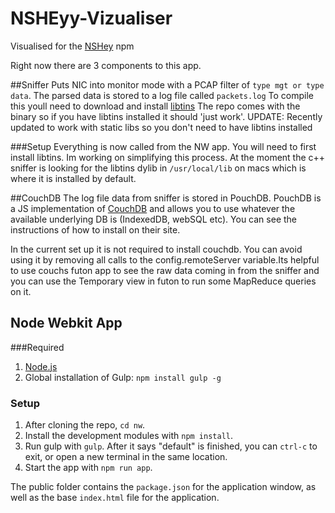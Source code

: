 # NSHEyy-Vizualiser

Visualised for the [NSHey](https://github.com/antiboredom/NSHey) npm

Right now there are 3 components to this app.

##Sniffer
Puts NIC into monitor mode with a PCAP filter of `type mgt or type data`.
The parsed data is stored to a log file called `packets.log`
To compile this youll need to download and install [libtins](https://github.com/mfontanini/libtins)
The repo comes with the binary so if you have libtins installed it should 'just work'.
UPDATE: Recently updated to work with static libs so you don't need to have libtins installed

###Setup
Everything is now called from the NW app. You will need to first install libtins. Im working on simplifying this process.
At the moment the c++ sniffer is looking for the libtins dylib in `/usr/local/lib` on macs which is where it is installed by default.



<!--If you look in build/Releases you will find the Hello World app that sniffs on your WiFi card. Dont move it from there the paths are currently hard coded.-->

##CouchDB
The log file data from sniffer is stored in PouchDB. PouchDB is a JS implementation of  [CouchDB](http://couchdb.apache.org/) and allows you to use whatever the available underlying DB is (IndexedDB, webSQL etc). You can see the instructions of how to install on their site.

In the current set up it is not required to install couchdb. You can avoid using it by removing all calls to the config.remoteServer variable.Its  helpful to use couchs futon app to see the raw data coming in from the sniffer and you can use the Temporary view in futon to run some MapReduce queries on it.
<!--Currently the parser writes to CouchDB and that is where the data is stored. Its  helpful to use couchs futon app to see the raw data coming in from the sniffer and you can use the Temporary view in futon to run some MapReduce queries on it.-->

<!--I'm going to simplify this in the future its a legacy thing. You won't need CouchDB because the nw app uses pouchdb which can write locally too. If you dont want to write to a remote or local server just comment out `sync()` and `db.info` from `pouch.js` and [pouchdb](http://pouchdb.com/) will keep the data local but the parser isnt setup to work like that right now.-->

## Node Webkit App

###Required

1. [Node.js](http://nodejs.org/)
2. Global installation of Gulp: `npm install gulp -g`


### Setup

1. After cloning the repo, `cd nw`.
2. Install the development modules with `npm install`.
2. Run gulp with `gulp`. After it says "default" is finished, you can `ctrl-c` to exit, or open a new terminal in the same location.
3. Start the app with `npm run app`.

The public folder contains the `package.json` for the application window, as well as the base `index.html` file for the application.


<!--##Parser-->
<!--Parses data from sniffer to nw. Im working to get this out.-->
<!--###Setup-->
<!--Currently need to run the `libtinsParser.py` script to get the data from the log file to the CouchDB. You can change the db name in this script. But then you will also have to change it in app under `utils.config`-->
